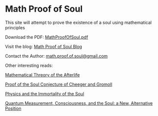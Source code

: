 # Math Proof of Soul
This site will attempt to prove the existence of a soul using mathematical principles


Download the PDF: [MathProofOfSoul.pdf](https://mathproofofsoul.github.io/Site/MathProofOfSoul.pdf)

Visit the blog: [Math Proof of Soul Blog](https://mathproofofsoul.wixsite.com/math-proof-of-soul/blog)

Contact the Author: [math.proof.of.soul@gmail.com](mailto:math.proof.of.soul@gmail.com)


Other interesting reads:

[Mathematical Threory of the Afterlife](https://www.horndeskicontemporary.com/blog/139230/a-mathematical-theory-of-the-afterlife)

[Proof of the Soul Conjecture of Cheeger and Gromoll](https://projecteuclid.org/journals/journal-of-differential-geometry/volume-40/issue-1/Proof-of-the-soul-conjecture-of-Cheeger-and-Gromoll/10.4310/jdg/1214455292.full)

[Physics and the Immortality of the Soul](https://blogs.scientificamerican.com/guest-blog/physics-and-the-immortality-of-the-soul/)

[Quantum Measurement, Consciousness, and the Soul: a New, Alternative Position](https://link.springer.com/article/10.1007/s41470-019-00038-z)
